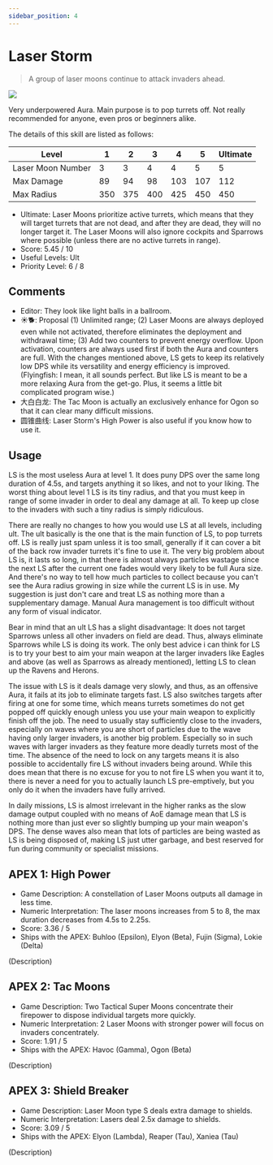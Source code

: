 ```yaml
---
sidebar_position: 4
---
```


# Laser Storm

> A group of laser moons continue to attack invaders ahead.

<img src="/terms/ls.png" style={{zoom:1.25}}/>

Very underpowered Aura. Main purpose is to pop turrets off. Not really recommended for anyone, even pros or beginners alike.

The details of this skill are listed as follows:

| Level             | 1    | 2    | 3    | 4    | 5    | Ultimate |
| ----------------- | ---- | ---- | ---- | ---- | ---- | -------- |
| Laser Moon Number | 3    | 3    | 4    | 4    | 5    | 5        |
| Max Damage        | 89   | 94   | 98   | 103  | 107  | 112      |
| Max Radius        | 350  | 375  | 400  | 425  | 450  | 450      |

- Ultimate: Laser Moons prioritize active turrets, which means that they will target turrets that are not dead, and after they are dead, they will no longer target it. The Laser Moons will also ignore cockpits and Sparrows where possible (unless there are no active turrets in range).
- Score: 5.45 / 10
- Useful Levels: Ult
- Priority Level: 6 / 8

## Comments

- Editor: They look like light balls in a ballroom.
- ☀🐕: Proposal (1) Unlimited range; (2) Laser Moons are always deployed even while not activated, therefore eliminates the deployment and withdrawal time; (3) Add two counters to prevent energy overflow. Upon activation, counters are always used first if both the Aura and counters are full. With the changes mentioned above, LS gets to keep its relatively low DPS while its versatility and energy efficiency is improved. (Flyingfish: I mean, it all sounds perfect. But like LS is meant to be a more relaxing Aura from the get-go. Plus, it seems a little bit complicated program wise.)
- 大白白龙: The Tac Moon is actually an exclusively enhance for Ogon so that it can clear many difficult missions.
- 圆锥曲线: Laser Storm's High Power is also useful if you know how to use it.

## Usage

LS is the most useless Aura at level 1. It does puny DPS over the same long duration of 4.5s, and targets anything it so likes, and not to your liking. The worst thing about level 1 LS is its tiny radius, and that you must keep in range of some invader in order to deal any damage at all. To keep up close to the invaders with such a tiny radius is simply ridiculous.

There are really no changes to how you would use LS at all levels, including ult. The ult basically is the one that is the main function of LS, to pop turrets off. LS is really just spam unless it is too small, generally if it can cover a bit of the back row invader turrets it's fine to use it. The very big problem about LS is, it lasts so long, in that there is almost always particles wastage since the next LS after the current one fades would very likely to be full Aura size. And there's no way to tell how much particles to collect because you can't see the Aura radius growing in size while the current LS is in use. My suggestion is just don't care and treat LS as nothing more than a supplementary damage. Manual Aura management is too difficult without any form of visual indicator.

Bear in mind that an ult LS has a slight disadvantage: It does not target Sparrows unless all other invaders on field are dead. Thus, always eliminate Sparrows while LS is doing its work. The only best advice i can think for LS is to try your best to aim your main weapon at the larger invaders like Eagles and above (as well as Sparrows as already mentioned), letting LS to clean up the Ravens and Herons.

The issue with LS is it deals damage very slowly, and thus, as an offensive Aura, it fails at its job to eliminate targets fast. LS also switches targets after firing at one for some time, which means turrets sometimes do not get popped off quickly enough unless you use your main weapon to explicitly finish off the job. The need to usually stay sufficiently close to the invaders, especially on waves where you are short of particles due to the wave having only larger invaders, is another big problem. Especially so in such waves with larger invaders as they feature more deadly turrets most of the time. The absence of the need to lock on any targets means it is also possible to accidentally fire LS without invaders being around. While this does mean that there is no excuse for you to not fire LS when you want it to, there is never a need for you to actually launch LS pre-emptively, but you only do it when the invaders have fully arrived.

In daily missions, LS is almost irrelevant in the higher ranks as the slow damage output coupled with no means of AoE damage mean that LS is nothing more than just ever so slightly bumping up your main weapon's DPS. The dense waves also mean that lots of particles are being wasted as LS is being disposed of, making LS just utter garbage, and best reserved for fun during community or specialist missions.

## APEX 1: High Power

- Game Description: A constellation of Laser Moons outputs all damage in less time.
- Numeric Interpretation: The laser moons increases from 5 to 8, the max duration decreases from 4.5s to 2.25s.
- Score: 3.36 / 5
- Ships with the APEX: Buhloo (Epsilon), Elyon (Beta), Fujin (Sigma), Lokie (Delta)

(Description)

## APEX 2: Tac Moons

- Game Description: Two Tactical Super Moons concentrate their firepower to dispose individual targets more quickly.
- Numeric Interpretation: 2 Laser Moons with stronger power will focus on invaders concentrately.
- Score: 1.91 / 5
- Ships with the APEX: Havoc (Gamma), Ogon (Beta)

(Description)

## APEX 3: Shield Breaker

- Game Description: Laser Moon type S deals extra damage to shields.
- Numeric Interpretation: Lasers deal 2.5x damage to shields.
- Score: 3.09 / 5
- Ships with the APEX: Elyon (Lambda), Reaper (Tau), Xaniea (Tau)

(Description)

